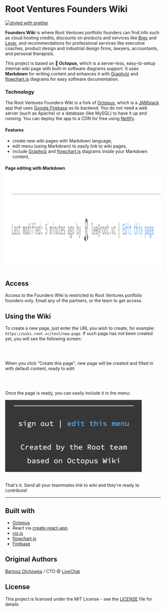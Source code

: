 # Root Ventures Founders Wiki

[![styled with prettier](https://img.shields.io/badge/styled_with-prettier-ff69b4.svg)](https://github.com/prettier/prettier)

**Founders Wiki** is where Root Ventures portfolio founders can find info such as cloud hosting credits, discounts on products and services like [Brex](https://brex.com) and [Lever](https://lever.co), and recommendations for professional services like executive coaches, product design and industrial design firms, lawyers, accountants, and personal therapists.

This project is based on **🐙 Octopus**, which is a server-less, easy-to-setup internal wiki page with built-in software diagrams support. It uses **Markdown** for writing content and enhances it with [Graphviz](http://graphviz.org) and [flowchart.js](http://flowchart.js.org/) diagrams for easy software documentation.

### Technology

The Root Ventures Founders Wiki is a fork of [Octopus](https://github.com/livechat/octopus), which is a [JAMstack](https://jamstack.org/) app that uses [Google Firebase](https://firebase.google.com/) as its backend. You do not need a web server (such as Apache) or a database (like MySQL) to have it up and running. You can deploy the app to a CDN for free using [Netlify](https://www.netlify.com/).

#### Features
* create new wiki pages with Markdown language,
* edit menu (using Markdown) to easily link to wiki pages,
* include [Graphviz](http://www.graphviz.org/Gallery.php) and [flowchart.js](http://flowchart.js.org/) diagrams inside your Markdown content,

#### Page editing with Markdown
<kbd>
  <img src="./readme-assets/edit-page.png" alt="" height="300" />
</kbd>

## Access
Access to the Founders Wiki is restricted to Root Ventures portfolio founders only. Email any of the partners, or the team to get access.

## Using the Wiki
To create a new page, just enter the URL you wish to create, for example: `https://wiki.root.vc/test/new-page`. If such page has not been created yet, you will see the following screen:

<kbd>
  <img src="./readme-assets/create-page.png" alt="" />
</kbd>
<br /><br />

When you click "Create this page", new page will be created and filled in with default content, ready to edit:

<kbd>
  <img src="./readme-assets/new-page.png" alt="" height="300" />
</kbd>
<br /><br />

Once the page is ready, you can easily include it in the menu:

<kbd>
  <img src="./readme-assets/edit-menu.png" alt="" />
</kbd>
<br /><br />

That's it. Send all your teammates link to wiki and they're ready to contribute!

<hr />

## Built with
* [Octopus](https://github.com/livechat/octopus)
* React via [create-react-app](https://github.com/facebookincubator/create-react-app).
* [viz.js](https://github.com/mdaines/viz.js/)
* [flowchart.js](https://github.com/adrai/flowchart.js)
* [Firebase](https://firebase.google.com/)

## Original Authors
[Bartosz Olchówka](https://twitter.com/bolchowka/) / CTO @ [LiveChat](https://www.livechatinc.com/)

## License
This project is licensed under the MIT License - see the [LICENSE](./LICENSE) file for details
